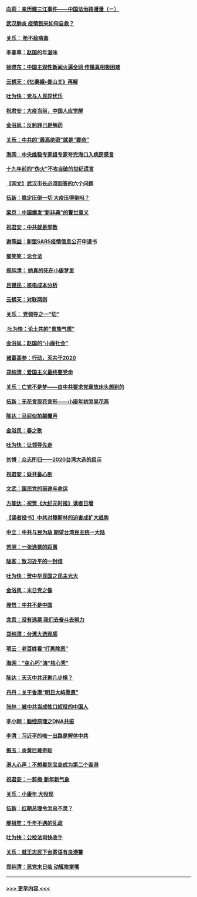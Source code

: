 #### [向莉：亲历建三江事件——中国法治路漫漫（ㄧ）](../pages/nsc993/n11827190.md?t=01290311) 
#### [武汉肺炎 疫情到来如何自救？](../pages/nsc993/n11827632.md?t=01290311) 
#### [关乐： 枪不敌病毒](../pages/nsc993/n11826746.md?t=01290311) 
#### [李春草：赵国的年滋味](../pages/nsc993/n11826321.md?t=01290311) 
#### [徐晓东：中国主观性新闻火遍全网 传播真相极困难](../pages/nsc993/n11826508.md?t=01290311) 
#### [云鹤天：《忆秦娥▪娄山关》再解](../pages/nsc993/n11824682.md?t=01290311) 
#### [吐为快：党与人民异忧乐](../pages/nsc993/n11824660.md?t=01290311) 
#### [祝君安：大疫当前，中国人应觉醒](../pages/nsc993/n11821946.md?t=01290311) 
#### [金浴凤：反躬罪己是解药](../pages/nsc993/n11820280.md?t=01290311) 
#### [关乐：中共的“最高绝密”就是“要命”](../pages/nsc993/n11816946.md?t=01290311) 
#### [海网：中央维稳专家组专家夸完海口入病房感言](../pages/nsc993/n11815138.md?t=01290311) 
#### [十九年前的“伪火”不攻自破的世纪谎言](../pages/nsc993/n11813238.md?t=01290311) 
#### [【网文】武汉市长必须回答的六个问题](../pages/nsc993/n11813848.md?t=01290311) 
#### [伍新：稳定压倒一切 大疫压得倒吗？](../pages/nsc993/n11812634.md?t=01290311) 
#### [梁京：中国爆发“新非典”的警世意义](../pages/nsc993/n11812554.md?t=01290311) 
#### [祝君安：中共就是邪教](../pages/nsc993/n11812431.md?t=01290311) 
#### [谢燕益：新型SARS疫情信息公开申请书](../pages/nsc993/n11808840.md?t=01290311) 
#### [蜀笑笑：论合法](../pages/nsc993/n11808064.md?t=01290311) 
#### [郑纯清： 她真的死在小康梦里](../pages/nsc993/n11806623.md?t=01290311) 
#### [吕锡民：核电成本分析](../pages/nsc993/n11806284.md?t=01290311) 
#### [云鹤天：对联两则](../pages/nsc993/n11805957.md?t=01290311) 
#### [关乐： 党领导之一“切”](../pages/nsc993/n11804505.md?t=01290311) 
#### [ 吐为快：论土共的“贵族气质”](../pages/nsc993/n11804490.md?t=01290311) 
#### [金浴凤：赵国的“小康社会”](../pages/nsc993/n11804452.md?t=01290311) 
#### [诸葛高参：行动，灭共于2020](../pages/nsc993/n11804120.md?t=01290311) 
#### [郑纯清：爱国主义最终要党命](../pages/nsc993/n11802197.md?t=01290311) 
#### [关乐：亡党不是梦——由中共要求党章放床头想到的](../pages/nsc993/n11802156.md?t=01290311) 
#### [伍新：无花言现花言形——小康年初哭吴花燕](../pages/nsc993/n11800044.md?t=01290311) 
#### [陈达：马屁似拍颠覆声](../pages/nsc993/n11800010.md?t=01290311) 
#### [金浴凤：春之歌](../pages/nsc993/n11797687.md?t=01290311) 
#### [吐为快：让领导先走](../pages/nsc993/n11797512.md?t=01290311) 
#### [刘博：众志所归——2020台湾大选的启示](../pages/nsc993/n11796878.md?t=01290311) 
#### [祝君安：妖共畜心剖](../pages/nsc993/n11794273.md?t=01290311) 
#### [文武：国民党的前途与命运](../pages/nsc993/n11794198.md?t=01290311) 
#### [方能达：祝贺《大纪元时报》读者日增](../pages/nsc993/n11793807.md?t=01290311) 
#### [【读者投书】中共对穆斯林的迫害成扩大趋势](../pages/nsc993/n11791371.md?t=01290311) 
#### [中立：中共与民为敌 期望台湾民主统一大陆](../pages/nsc993/n11790392.md?t=01290311) 
#### [苦胆：一张选票的距离](../pages/nsc993/n11788914.md?t=01290311) 
#### [陆客：致习近平的一封信](../pages/nsc993/n11788867.md?t=01290311) 
#### [吐为快：贺中华民国之民主光大](../pages/nsc993/n11788618.md?t=01290311) 
#### [金浴凤：末日党之像](../pages/nsc993/n11787475.md?t=01290311) 
#### [理悟：中共不是中国](../pages/nsc993/n11787463.md?t=01290311) 
#### [念贲：没有选票  我们去奋斗去努力](../pages/nsc993/n11787398.md?t=01290311) 
#### [郑纯清：台湾大选观感](../pages/nsc993/n11786210.md?t=01290311) 
#### [项云：老百姓看“打黑除恶”](../pages/nsc993/n11785398.md?t=01290311) 
#### [海网：“空心朽”演“核心秀”](../pages/nsc993/n11783874.md?t=01290311) 
#### [陈达：天灭中共还剩几步棋？](../pages/nsc993/n11783719.md?t=01290311) 
#### [丹丹：关于香港“明日大屿愿景”](../pages/nsc993/n11783273.md?t=01290311) 
#### [张林：被中共当成牲口奴役的中国人](../pages/nsc993/n11782397.md?t=01290311) 
#### [李小刚：脑控原理之DNA共振](../pages/nsc993/n11780962.md?t=01290311) 
#### [李清：习近平的唯一出路是解体中共](../pages/nsc993/n11780866.md?t=01290311) 
#### [振玉：炎黄巨难奇耻](../pages/nsc993/n11779632.md?t=01290311) 
#### [港人心声：不想看到宝岛成为第二个香港](../pages/nsc993/n11778817.md?t=01290311) 
#### [祝君安：一剪梅‧新年新气象](../pages/nsc993/n11776340.md?t=01290311) 
#### [关乐：小康年 大役现](../pages/nsc993/n11774213.md?t=01290311) 
#### [伍新：红朝总理令怎总不灵？](../pages/nsc993/n11770813.md?t=01290311) 
#### [廖祖笙：千年不遇的乱政](../pages/nsc993/n11770373.md?t=01290311) 
#### [吐为快：公检法司快收手](../pages/nsc993/n11770359.md?t=01290311) 
#### [关乐：就王志民下台寄语有良港警](../pages/nsc993/n11769903.md?t=01290311) 
#### [郑纯清：恶党末日临 动辄挨掌嘴](../pages/nsc993/n11769356.md?t=01290311) 

----
#### [ >>> 更早内容 <<< ](../indexes/nsc993-earlier.md)
